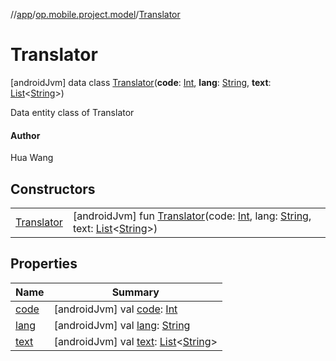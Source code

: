 //[app](../../../index.md)/[op.mobile.project.model](../index.md)/[Translator](index.md)



# Translator  
 [androidJvm] data class [Translator](index.md)(**code**: [Int](https://kotlinlang.org/api/latest/jvm/stdlib/kotlin/-int/index.html), **lang**: [String](https://kotlinlang.org/api/latest/jvm/stdlib/kotlin/-string/index.html), **text**: [List](https://kotlinlang.org/api/latest/jvm/stdlib/kotlin.collections/-list/index.html)<[String](https://kotlinlang.org/api/latest/jvm/stdlib/kotlin/-string/index.html)>)

Data entity class of Translator



#### Author  


Hua Wang

   


## Constructors  
  
| | |
|---|---|
| <a name="op.mobile.project.model/Translator/Translator/#kotlin.Int#kotlin.String#kotlin.collections.List[kotlin.String]/PointingToDeclaration/"></a>[Translator](-translator.md)| <a name="op.mobile.project.model/Translator/Translator/#kotlin.Int#kotlin.String#kotlin.collections.List[kotlin.String]/PointingToDeclaration/"></a> [androidJvm] fun [Translator](-translator.md)(code: [Int](https://kotlinlang.org/api/latest/jvm/stdlib/kotlin/-int/index.html), lang: [String](https://kotlinlang.org/api/latest/jvm/stdlib/kotlin/-string/index.html), text: [List](https://kotlinlang.org/api/latest/jvm/stdlib/kotlin.collections/-list/index.html)<[String](https://kotlinlang.org/api/latest/jvm/stdlib/kotlin/-string/index.html)>)   <br>|


## Properties  
  
|  Name |  Summary | 
|---|---|
| <a name="op.mobile.project.model/Translator/code/#/PointingToDeclaration/"></a>[code](code.md)| <a name="op.mobile.project.model/Translator/code/#/PointingToDeclaration/"></a> [androidJvm] val [code](code.md): [Int](https://kotlinlang.org/api/latest/jvm/stdlib/kotlin/-int/index.html)   <br>|
| <a name="op.mobile.project.model/Translator/lang/#/PointingToDeclaration/"></a>[lang](lang.md)| <a name="op.mobile.project.model/Translator/lang/#/PointingToDeclaration/"></a> [androidJvm] val [lang](lang.md): [String](https://kotlinlang.org/api/latest/jvm/stdlib/kotlin/-string/index.html)   <br>|
| <a name="op.mobile.project.model/Translator/text/#/PointingToDeclaration/"></a>[text](text.md)| <a name="op.mobile.project.model/Translator/text/#/PointingToDeclaration/"></a> [androidJvm] val [text](text.md): [List](https://kotlinlang.org/api/latest/jvm/stdlib/kotlin.collections/-list/index.html)<[String](https://kotlinlang.org/api/latest/jvm/stdlib/kotlin/-string/index.html)>   <br>|

